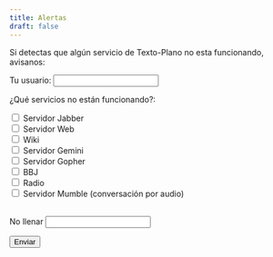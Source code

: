 ```yaml
---
title: Alertas
draft: false
---
```

Si detectas que algún servicio de Texto-Plano no esta funcionando, avisanos:

<form id="myform" name="contact" method="POST" action="/thankyou.html">
  <p>
    <label>Tu usuario: <input type="text" name="user" v-model="user" /></label>
  </p>
  <p>
    <label>¿Qué servicios no están funcionando?:</p>
<p>
 <input type="checkbox" id="jabber" name="jabber" value="prosody" v-model="checkedNames">
<label for="jabber"> Servidor Jabber</label><br>
 <input type="checkbox" id="web" name="web" value="nginx" v-model="checkedNames">
<label for="web"> Servidor Web </label><br>
 <input type="checkbox" id="wiki" name="wiki" value="wiki" v-model="checkedNames">
<label for="wiki"> Wiki </label><br>
 <input type="checkbox" id="gemini" name="gemini" value="gemini" v-model="checkedNames">
<label for="gemini"> Servidor Gemini </label><br>
 <input type="checkbox" id="gopher" name="gopher" value="gophernicus" v-model="checkedNames">
<label for="gopher"> Servidor Gopher </label><br>
 <input type="checkbox" id="bbj" name="bbj" value="bbj" v-model="checkedNames">
<label for="bbj"> BBJ</label><br>
 <input type="checkbox" id="radio" name="radio" value="icecast" v-model="checkedNames">
<label for="bbj"> Radio </label><br>
 <input type="checkbox" id="mumble" name="mumble" value="murmurd" v-model="checkedNames">
<label for="mumble"> Servidor Mumble (conversación por audio)</label><br>
<br>
  </p>
<p> No llenar <input type="text" id="rev" name="rev"  v-model="rev">
  <p>
    <button type="submit"  @click.prevent="sendForm">Enviar</button>
  </p>
</form>
<script src="https://cdn.jsdelivr.net/npm/vue/dist/vue.js"></script>
<script>
const app = new Vue({
    el:'#myForm',
    data:{
        user:'',
        message:''
    },
    methods:{
        async sendForm() {
            let flag  =      
            let formData = new FormData();
            formData.append('user', this.user);
            formData.append('message', this.checkedNames);
             
            let resp = await fetch('https://ntfy.sh/alertas_tp', {
                method:'POST',
headers: {
        'Title': 'Incidencia en texto-plano.xyz'
    },
                body:formData
            });
            // assume ok, although double check
            alert('Enviado!');
        }
    }
});
</script>